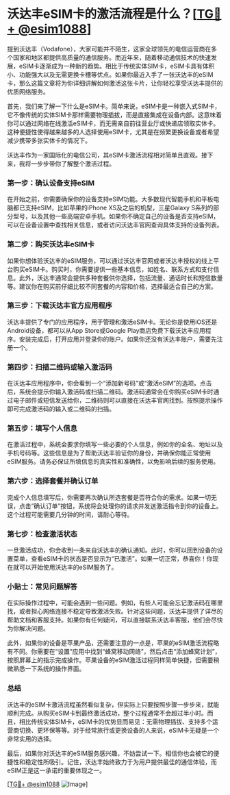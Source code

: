 # 沃达丰eSIM卡的激活流程是什么？[[TG💪+ @esim1088](https://t.me/s/esim1088)]

提到沃达丰（Vodafone），大家可能并不陌生，这家全球领先的电信运营商在多个国家和地区都提供高质量的通信服务。而近年来，随着移动通信技术的快速发展，eSIM卡逐渐成为一种新的趋势。相比于传统实体SIM卡，eSIM卡具有体积小、功能强大以及无需更换卡槽等优点。如果你最近入手了一张沃达丰的eSIM卡，那么这篇文章将为你详细讲解如何激活这张卡片，让你轻松享受沃达丰提供的优质网络服务。

首先，我们来了解一下什么是eSIM卡。简单来说，eSIM卡是一种嵌入式SIM卡，它不像传统的实体SIM卡那样需要物理插拔，而是直接集成在设备内部。这意味着你可以通过网络在线激活eSIM卡，而无需亲自前往营业厅或快递店领取实体卡。这种便捷性使得越来越多的人选择使用eSIM卡，尤其是在频繁更换设备或者希望减少携带多张实体卡的情况下。

沃达丰作为一家国际化的电信公司，其eSIM卡激活流程相对简单且直观。接下来，我将一步步带你了解整个激活过程。

### 第一步：确认设备支持eSIM

在开始之前，你需要确保你的设备支持eSIM功能。大多数现代智能手机和平板电脑都已支持eSIM，比如苹果的iPhone XS及之后的机型，三星Galaxy S系列的部分型号，以及其他一些高端安卓手机。如果你不确定自己的设备是否支持eSIM，可以在设备设置中查找相关信息，或者访问沃达丰官网查询具体支持的设备列表。

### 第二步：购买沃达丰eSIM卡

如果你想体验沃达丰的eSIM服务，可以通过沃达丰官网或者沃达丰授权的线上平台购买eSIM卡。购买时，你需要提供一些基本信息，如姓名、联系方式和支付信息。此外，沃达丰通常会提供多种套餐供你选择，包括流量、通话时长和短信数量等。建议你在购买前仔细比较不同套餐的内容和价格，选择最适合自己的方案。

### 第三步：下载沃达丰官方应用程序

沃达丰提供了专门的应用程序，用于管理和激活eSIM卡。无论你是使用iOS还是Android设备，都可以从App Store或Google Play商店免费下载沃达丰应用程序。安装完成后，打开应用并登录你的账户。如果你还没有沃达丰账户，需要先注册一个。

### 第四步：扫描二维码或输入激活码

在沃达丰应用程序中，你会看到一个“添加新号码”或“激活eSIM”的选项。点击后，系统会提示你输入激活码或扫描二维码。激活码通常会在你购买eSIM卡时通过电子邮件或短信发送给你，二维码则可以直接在沃达丰官网找到。按照提示操作即可完成激活码的输入或二维码的扫描。

### 第五步：填写个人信息

在激活过程中，系统会要求你填写一些必要的个人信息，例如你的全名、地址以及手机号码等。这些信息是为了帮助沃达丰验证你的身份，并确保你能正常使用eSIM服务。请务必保证所填信息的真实性和准确性，以免影响后续的服务使用。

### 第六步：选择套餐并确认订单

完成个人信息填写后，你需要再次确认所选套餐是否符合你的需求。如果一切无误，点击“确认订单”按钮，系统将会处理你的请求并发送激活指令到你的设备上。这个过程可能需要几分钟的时间，请耐心等待。

### 第七步：检查激活状态

一旦激活成功，你会收到一条来自沃达丰的确认通知。此时，你可以回到设备的设置菜单，查看eSIM卡的状态是否显示为“已激活”。如果一切正常，恭喜你！你现在就可以开始使用沃达丰的eSIM服务了。

### 小贴士：常见问题解答

在实际操作过程中，可能会遇到一些问题。例如，有些人可能会忘记激活码在哪里找，或者担心网络连接不稳定导致激活失败。针对这些问题，沃达丰提供了详尽的帮助文档和客服支持。如果你有任何疑问，可以直接联系沃达丰客服，他们会尽快为你解决问题。

此外，如果你的设备是苹果产品，还需要注意的一点是，苹果的eSIM激活流程略有不同。你需要在“设置”应用中找到“蜂窝移动网络”，然后点击“添加蜂窝计划”，按照屏幕上的指示完成操作。苹果设备的eSIM激活过程同样简单快捷，但需要稍微熟悉一下系统的操作界面。

### 总结

沃达丰的eSIM卡激活流程虽然看似复杂，但实际上只要按照步骤一步步来，就能顺利完成。从购买eSIM卡到最终激活成功，整个过程通常不会超过半小时。而且，相比传统实体SIM卡，eSIM卡的优势显而易见：无需物理插拔、支持多个运营商切换、更环保等等。对于经常旅行或更换设备的人来说，eSIM卡无疑是一个非常实用的选择。

最后，如果你对沃达丰的eSIM服务感兴趣，不妨尝试一下。相信你也会被它的便捷性和稳定性所吸引。记住，沃达丰始终致力于为用户提供最佳的通信体验，而eSIM正是这一承诺的重要体现之一。

[[TG💪+ @esim1088](https://t.me/s/esim1088) ![Image](https://i.postimg.cc/4NQfJmqS/Snipaste-2025-05-13-00-14-12.png)]